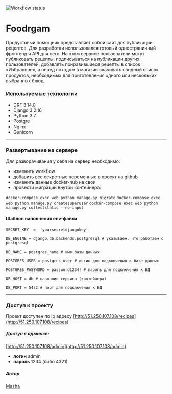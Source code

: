 ![Workflow status](https://github.com/moritys/foodgram-project-react/actions/workflows/main.yml/badge.svg)

# Foodrgam

Продуктовый помощник представляет собой сайт для публикации рецептов. Для разработки использовался готовый одностраничный фронтенд и API для него.
На этом сервисе пользователи могут публиковать рецепты, подписываться на публикации других пользователей, добавлять понравившиеся рецепты в список «Избранное», а перед походом в магазин скачивать сводный список продуктов, необходимых для приготовления одного или нескольких выбранных блюд.
### Используемые технологии
 - DRF 3.14.0
 - Django 3.2.16
 - Python 3.7
 - Postgre 
 - Nginx 
 - Gunicorn
---
### Развертывание на сервере
Для разворачивания у себя на сервер необходимо:
 - изменить workflow
 - добавить все секретные переменные в проект на github
 - изменить данные docker-hub на свои
 - провести миграции внутри контейнера:

`docker-compose exec web python manage.py migrate`
`docker-compose exec web python manage.py createsuperuser`
`docker-compose exec web python manage.py collectstatic --no-input`

#### Шаблон наполнения env-файла

    SECRET_KEY  =  'yoursecretdjangokey'
    
    DB_ENGINE = django.db.backends.postgresql # указываем, что работаем с postgresql
    
    DB_NAME = postgres_name # имя базы данных
    
    POSTGRES_USER = postgres_user # логин для подключения к базе данных
    
    POSTGRES_PASSWORD = password1234! # пароль для подключения к БД
    
    DB_HOST = db # название сервиса (контейнера)
    
    DB_PORT = 5432 # порт для подключения к БД
---
### Доступ к проекту
Проект доступен по ip адресу [http://51.250.107.108/recipes](http://51.250.107.108/recipes)
##### Доступ к админке:
[http://51.250.107.108/admin](http://51.250.107.108/admin)
 - **логин** admin
 - **пароль** 1234 (либо 4321)

##### Автор
[Masha](https://t.me/mori_tys)
